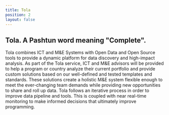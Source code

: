 ```yaml
---
title: Tola
position: 2
layout: false
---
```


## Tola. A Pashtun word meaning "Complete".

Tola combines ICT and M&E Systems with Open Data and Open Source tools to provide a dynamic platform for data discovery and high-impact analysis. As part of the Tola service, ICT and M&E advisors will be provided to help a program or country analyze their current portfolio and provide custom solutions based on our well-defined and tested templates and standards. These solutions create a holistic M&E system flexible enough to meet the ever-changing team demands while providing new opportunities to share and roll up data. Tola follows an iterative process in order to improve data pipeline and tools. This is coupled with near real-time monitoring to make informed decisions that ultimately improve programming. 
